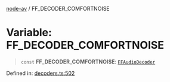 [node-av](../globals.md) / FF\_DECODER\_COMFORTNOISE

# Variable: FF\_DECODER\_COMFORTNOISE

> `const` **FF\_DECODER\_COMFORTNOISE**: [`FFAudioDecoder`](../type-aliases/FFAudioDecoder.md)

Defined in: [decoders.ts:502](https://github.com/seydx/av/blob/f8631fc881b394300b1479f511d55cf1c370a87f/src/constants/decoders.ts#L502)
